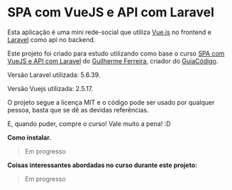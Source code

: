# SPA com VueJS e API com Laravel

Esta aplicação é uma mini rede-social que utiliza [Vue.js](https://vuejs.org/) no frontend e [Laravel](https://laravel.com/) como api no backend.

Este projeto foi criado para estudo utilizando como base o curso [SPA com VueJS e API com Laravel](https://www.udemy.com/spa-com-vue-js/) do [Guilherme Ferreira](https://www.udemy.com/user/guilherme-ferreira-4/), criador do [GuiaCódigo](https://www.guiacodigo.com/).

Versão Laravel utilizada: 5.6.39.

Versão Vuejs utilizada: 2.5.17.

O projeto segue a licença MIT e o código pode ser usado por qualquer pessoa, basta que se dê as devidas referências.

E, quando puder, compre o curso! Vale muito a pena! :D

**Como instalar.**
> Em progresso

**Coisas interessantes abordadas no curso durante este projeto:**
> Em progresso
